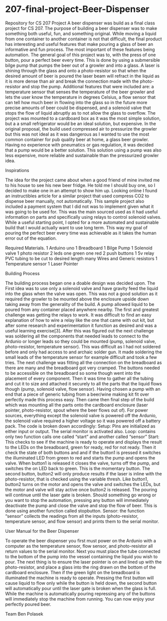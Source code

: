 # 207-final-project-Beer-Dispenser
Repository for CS 207 Project
A beer dispenser was build as a final class project for CS 207. The purpose of building a beer dispenser was to make something both useful, fun, and something original. While moving a liquid from one container to another container is not that difficult, the final product has interesting and useful features that make pouring a glass of beer an informative and fun process. The most important of these features being automation. 
	The general goal of this project was to, with the press of one button, pour a perfect beer every time. This is done by using a submersible bilge pump that pumps the beer out of a growler and into a glass. A laser is shining through the glass and onto a photo-resistor so that when the desired amount of beer is poured the laser beam will refract in the liquid as it is more dense than air and break the connection made with the photo-resistor and stop the pump. Additional features that were included are: a temperature sensor that senses the temperature of the beer growler and lets the user know the temperature in degrees Celsius, a flow sensor that can tell how much beer in flowing into the glass so in the future more precise amounts of beer could be dispensed, and a solenoid valve that stops the flow of liquid abruptly as to not allow the glass to overflow. The project was mounted to a cardboard box as it was the most simple solution, but a a small refrigerator would be an ideal solution, but expensive. 
	In the original proposal, the build used compressed air to pressurize the growler but this was not ideal as it was dangerous as I wanted to use the most common container for pub quality beer at home, a glass beer growler. Having no experience with pneumatics or gas regulation, it was decided that a pump would be a better solution. This solution using a pump was also less expensive, more reliable and sustainable than the pressurized growler idea.

Inspirations

The idea for the project came about when a good friend of mine invited me to his house to see his new beer fridge. He told me I should buy one, so I decided to make one in an attempt to show him up. Looking online I found an instructibles article for a similar project that used compress CO2 to dispense beer manually, not automatically. This sample project also included a payment system that I did not was to implement given what it was going to be used for. This was the main sourced used as it had useful information on parts and specifically using relays to control solenoid valves. While a useful starting point, I opted for a more automated and sustainable build that I would actually want to use long term. This way my goal of pouring the perfect beer every time  was achievable as it takes the human error out of the equation. 

Required Materials. 
1 Arduino uno
1 Breadboard
1 Bilge Pump
1 Solenoid valve
1 photo resistor 
2 leds one green one red
2 push buttons
1 5v relay
PVC tubing to be cut to desired length
many Wires and Generic resistors
1 Temperature sensor
1 Laser Pointer

Building Process

The building process began one a doable design was decided upon. The First idea was to use only a solenoid valve and have gravity feed the liquid into the glass when the valve was open. This was not a good solution as it required the growler to be mounted above the enclosure upside down taking away from the generality of the build. A pump allowed liquid to be poured from any container placed anywhere nearby. The first and greatest challenge was getting the relays to work. It was difficult to find an easy explanation of how to wire a relay like the one that came with out kit, but after some research and experimentation it function as desired and was a useful learning exercise[3]. After this was figured out the next challenge was soldering all the components that needed leads to connect to the Ardunio or longer leads so they could be mounted (pump, solenoid valve, photo-resistor, temperature sensor). This was difficult as I had not soldered before and only had access to and archaic solder gun. It made soldering the small leads of the temperature sensor for example difficult and took a few tries. The next challenge was fitting all the connection on the breadboard as there are many and the breadboard got very cramped. The buttons needed to be accessible on the breadboard so some though went into the placement of every component. Then it was time to gather all the tubing and cut it to size and attached it securely to all the parts that the liquid flows though (pump, solenoid valve, flow sensor). Having chosen a pump with an end that a piece of generic tubing from a beer/wine making kit fit over perfectly made this process easy. Then came then final step of the build which was mounting all the parts onto the cardboard enclosure (laser pointer, photo-resistor, spout where the beer flows out of). For power sources, everything except the solenoid valve is powered off the Ardunio, the solenoid valve required a higher voltage so it was powered off a battery pack. 
The code is broken down accordingly: 
Setup: Pins are initialized as either input or output. The serial monitor is activated also.
Loop: contains only two function calls one called “start” and another called “sensor”
Start: This checks to see if the machine is ready to operate and displays the result to 	the LEDs on the breadboard, green for ready, red for not ready. Then it check the state 	of both buttons and and if the button1 is pressed it switches the illuminated LED from 	green to red and starts the pump and opens the valve. When button1 is released it 	closes the valve, turns off the pump, and switches the on LED back to green. This is 	the momentary button. The second button, button2 will only produce results if the laser 	is inline with the photo-resistor, that is checked using the variable thresh. Like button1, 	button2 turns on the motor and opens the valve and switches the LEDs, but the motor 	and valve will stay active once button2 is released.  The pouring will continue until the 	laser gate is broken. Should something go wrong or you want to stop the automation, 	pressing any button will immediately deactivate the pump and close the valve and stop 	the flow of beer. This is done using another function called stopbutton.
Sensor: the function “sensor” collects the readings from all the inputs (photo-resistor, 	temperature sensor, and flow sensor) and prints them to the serial monitor.


User Manual for the Beer Dispenser

To operate the beer dispenser you first must power on the Ardunio with a computer as the temperature sensor, flow sensor, and photo-resistor all return values to the serial monitor. Next you must place the tube connected to the bottom of the pump into the vessel containing the liquid you wish to pour. The next thing is to ensure the laser pointer is on and lined up with the photo-resistor, and place a glass into the ring drawn on the bottom of the cardboard enclosure. Then if the green light on the breadboard is illuminated the machine is ready to operate. Pressing the first button will cause liquid to flow only while the button is held down, the second button will automatically pour until the laser gate is broken when the glass is full. While the machine is automatically pouring repressing any of the buttons will immediately stop the machine from running. You can now enjoy your perfectly poured beer.

Team
Ben Polasek
